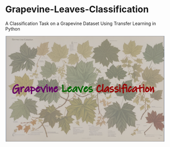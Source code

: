 # Grapevine-Leaves-Classification
A Classification Task on a Grapevine Dataset Using Transfer Learning in Python

<img src="pic.png" alt="Image Description" width="600"/>
